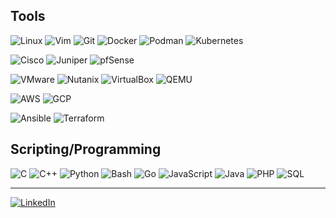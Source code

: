 ## Tools

![Linux](https://img.shields.io/badge/-Linux-black?style=flat&logo=Linux&logoColor=white)
![Vim](https://img.shields.io/badge/-Vim-019733?style=flat&logo=Vim&logoColor=white)
![Git](https://img.shields.io/badge/-Git-tomato?style=flat&logo=Git&logoColor=white)
![Docker](https://img.shields.io/badge/-Docker-2496ED?style=flat&logo=Docker&logoColor=white)
![Podman](https://img.shields.io/badge/-Podman-892CA0?style=flat&logo=Podman&logoColor=white)
![Kubernetes](https://img.shields.io/badge/-Kubernetes-326CE5?style=flat&logo=Kubernetes&logoColor=white)

![Cisco](https://img.shields.io/badge/-Cisco-1BA0D7?style=flat&logo=Cisco&logoColor=white)
![Juniper](https://img.shields.io/badge/-Juniper-84B135?style=flat&logo=junipernetworks&logoColor=white)
![pfSense](https://img.shields.io/badge/-pfSense-212121?style=flat&logo=pfSense&logoColor=white)

![VMware](https://img.shields.io/badge/-VMware-607078?style=flat&logo=VMware&logoColor=white)
![Nutanix](https://img.shields.io/badge/-Nutanix-024DA1?style=flat&logo=Nutanix&logoColor=white)
![VirtualBox](https://img.shields.io/badge/-VirtualBox-183A61?style=flat&logo=VirtualBox&logoColor=white)
![QEMU](https://img.shields.io/badge/-QEMU-FF6600?style=flat&logo=QEMU&logoColor=white)

![AWS](https://img.shields.io/badge/-AWS-232F3E?style=flat&logo=amazonaws&logoColor=white)
![GCP](https://img.shields.io/badge/-GCP-4285F4?style=flat&logo=googlecloud&logoColor=white)

![Ansible](https://img.shields.io/badge/-Ansible-EE0000?style=flat&logo=Ansible&logoColor=white)
![Terraform](https://img.shields.io/badge/-Terraform-7B42BC?style=flat&logo=Terraform&logoColor=white)


## Scripting/Programming

![C](https://img.shields.io/badge/-C-darkgrey?style=flat&logo=C&logoColor=white)
![C++](https://img.shields.io/badge/-C++-blue?style=flat&logo=C%2B%2B&logoColor=white)
![Python](https://img.shields.io/badge/-Python-teal?style=flat&logo=Python&logoColor=white)
![Bash](https://img.shields.io/badge/-Bash-limegreen?style=flat&logo=GNU-Bash&logoColor=white)
![Go](https://img.shields.io/badge/-Go-00ADD8?style=flat&logo=Go&logoColor=white)
![JavaScript](https://img.shields.io/badge/-JavaScript-yellow?style=flat&logo=JavaScript&logoColor=white)
![Java](https://img.shields.io/badge/-Java-firebrick?style=flat&logo=Java&logoColor=white)
![PHP](https://img.shields.io/badge/-PHP-mediumpurple?style=flat&logo=PHP&logoColor=white)
![SQL](https://img.shields.io/badge/-SQL-lightsteelblue?style=flat&logo=MySQL&logoColor=white)

<!-- ## GitHub Statistics

![GitHub
Stats](https://github-readme-stats.vercel.app/api?username=racamsi&count_private=true&show_icons=true&theme=dark) -->

---

[![LinkedIn](https://img.shields.io/badge/Linkedin-blue?style=flat&logo=Linkedin&logoColor=white)](https://www.linkedin.com/in/ismail-acar/)
